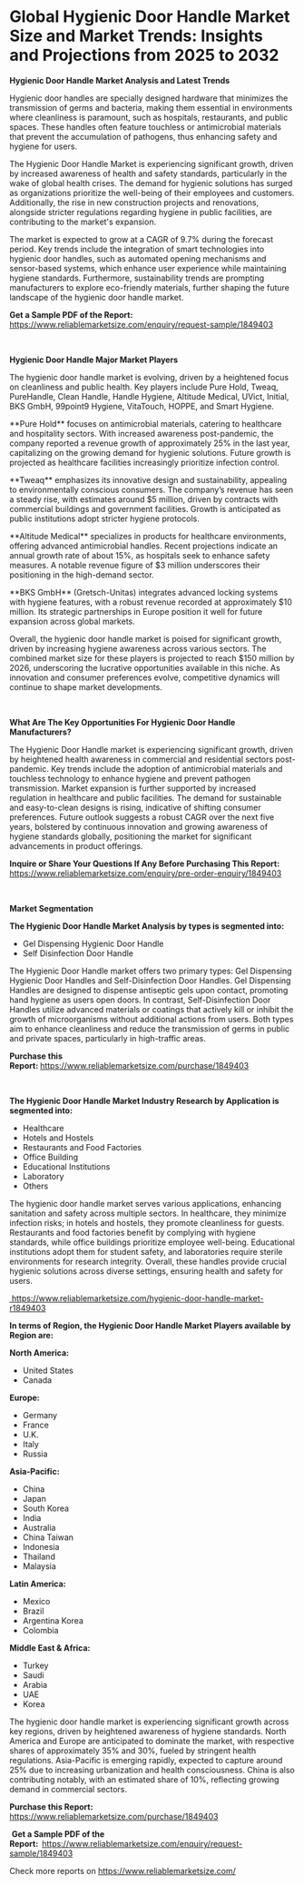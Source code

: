 <p><h1>Global Hygienic Door Handle Market Size and Market Trends: Insights and Projections from 2025 to 2032</h1></p><p><strong>Hygienic Door Handle Market Analysis and Latest Trends</strong></p>
<p><p>Hygienic door handles are specially designed hardware that minimizes the transmission of germs and bacteria, making them essential in environments where cleanliness is paramount, such as hospitals, restaurants, and public spaces. These handles often feature touchless or antimicrobial materials that prevent the accumulation of pathogens, thus enhancing safety and hygiene for users.</p><p>The Hygienic Door Handle Market is experiencing significant growth, driven by increased awareness of health and safety standards, particularly in the wake of global health crises. The demand for hygienic solutions has surged as organizations prioritize the well-being of their employees and customers. Additionally, the rise in new construction projects and renovations, alongside stricter regulations regarding hygiene in public facilities, are contributing to the market's expansion.</p><p>The market is expected to grow at a CAGR of 9.7% during the forecast period. Key trends include the integration of smart technologies into hygienic door handles, such as automated opening mechanisms and sensor-based systems, which enhance user experience while maintaining hygiene standards. Furthermore, sustainability trends are prompting manufacturers to explore eco-friendly materials, further shaping the future landscape of the hygienic door handle market.</p></p>
<p><strong>Get a Sample PDF of the Report:&nbsp;</strong> <a href="https://www.reliablemarketsize.com/enquiry/request-sample/1849403?utm_campaign=2321&utm_medium=2&utm_source=Github&utm_content=ia&utm_term=08022025&utm_id=hygienic-door-handle">https://www.reliablemarketsize.com/enquiry/request-sample/1849403</a></p>
<p>&nbsp;</p>
<p><strong>Hygienic Door Handle Major Market Players</strong></p>
<p><p>The hygienic door handle market is evolving, driven by a heightened focus on cleanliness and public health. Key players include Pure Hold, Tweaq, PureHandle, Clean Handle, Handle Hygiene, Altitude Medical, UVict, Initial, BKS GmbH, 99point9 Hygiene, VitaTouch, HOPPE, and Smart Hygiene.</p><p>**Pure Hold** focuses on antimicrobial materials, catering to healthcare and hospitality sectors. With increased awareness post-pandemic, the company reported a revenue growth of approximately 25% in the last year, capitalizing on the growing demand for hygienic solutions. Future growth is projected as healthcare facilities increasingly prioritize infection control.</p><p>**Tweaq** emphasizes its innovative design and sustainability, appealing to environmentally conscious consumers. The company’s revenue has seen a steady rise, with estimates around $5 million, driven by contracts with commercial buildings and government facilities. Growth is anticipated as public institutions adopt stricter hygiene protocols.</p><p>**Altitude Medical** specializes in products for healthcare environments, offering advanced antimicrobial handles. Recent projections indicate an annual growth rate of about 15%, as hospitals seek to enhance safety measures. A notable revenue figure of $3 million underscores their positioning in the high-demand sector.</p><p>**BKS GmbH** (Gretsch-Unitas) integrates advanced locking systems with hygiene features, with a robust revenue recorded at approximately $10 million. Its strategic partnerships in Europe position it well for future expansion across global markets.</p><p>Overall, the hygienic door handle market is poised for significant growth, driven by increasing hygiene awareness across various sectors. The combined market size for these players is projected to reach $150 million by 2026, underscoring the lucrative opportunities available in this niche. As innovation and consumer preferences evolve, competitive dynamics will continue to shape market developments.</p></p>
<p>&nbsp;</p>
<p><strong>What Are The Key Opportunities For Hygienic Door Handle Manufacturers?</strong></p>
<p><p>The Hygienic Door Handle market is experiencing significant growth, driven by heightened health awareness in commercial and residential sectors post-pandemic. Key trends include the adoption of antimicrobial materials and touchless technology to enhance hygiene and prevent pathogen transmission. Market expansion is further supported by increased regulation in healthcare and public facilities. The demand for sustainable and easy-to-clean designs is rising, indicative of shifting consumer preferences. Future outlook suggests a robust CAGR over the next five years, bolstered by continuous innovation and growing awareness of hygiene standards globally, positioning the market for significant advancements in product offerings.</p></p>
<p><strong>Inquire or Share Your Questions If Any Before Purchasing This Report:</strong> <a href="https://www.reliablemarketsize.com/enquiry/pre-order-enquiry/1849403?utm_campaign=2321&utm_medium=2&utm_source=Github&utm_content=ia&utm_term=08022025&utm_id=hygienic-door-handle">https://www.reliablemarketsize.com/enquiry/pre-order-enquiry/1849403</a></p>
<p>&nbsp;</p>
<p><strong>Market Segmentation</strong></p>
<p><strong>The Hygienic Door Handle Market Analysis by types is segmented into:</strong></p>
<p><ul><li>Gel Dispensing Hygienic Door Handle</li><li>Self Disinfection Door Handle</li></ul></p>
<p><p>The Hygienic Door Handle market offers two primary types: Gel Dispensing Hygienic Door Handles and Self-Disinfection Door Handles. Gel Dispensing Handles are designed to dispense antiseptic gels upon contact, promoting hand hygiene as users open doors. In contrast, Self-Disinfection Door Handles utilize advanced materials or coatings that actively kill or inhibit the growth of microorganisms without additional actions from users. Both types aim to enhance cleanliness and reduce the transmission of germs in public and private spaces, particularly in high-traffic areas.</p></p>
<p><strong>Purchase this Report:&nbsp;</strong><a href="https://www.reliablemarketsize.com/purchase/1849403?utm_campaign=2321&utm_medium=2&utm_source=Github&utm_content=ia&utm_term=08022025&utm_id=hygienic-door-handle">https://www.reliablemarketsize.com/purchase/1849403</a></p>
<p>&nbsp;</p>
<p><strong>The Hygienic Door Handle Market Industry Research by Application is segmented into:</strong></p>
<p><ul><li>Healthcare</li><li>Hotels and Hostels</li><li>Restaurants and Food Factories</li><li>Office Building</li><li>Educational Institutions</li><li>Laboratory</li><li>Others</li></ul></p>
<p><p>The hygienic door handle market serves various applications, enhancing sanitation and safety across multiple sectors. In healthcare, they minimize infection risks; in hotels and hostels, they promote cleanliness for guests. Restaurants and food factories benefit by complying with hygiene standards, while office buildings prioritize employee well-being. Educational institutions adopt them for student safety, and laboratories require sterile environments for research integrity. Overall, these handles provide crucial hygienic solutions across diverse settings, ensuring health and safety for users.</p></p>
<p><a href="https://www.reliablemarketsize.com/hygienic-door-handle-market-r1849403?utm_campaign=2321&utm_medium=2&utm_source=Github&utm_content=ia&utm_term=08022025&utm_id=hygienic-door-handle">&nbsp;https://www.reliablemarketsize.com/hygienic-door-handle-market-r1849403</a></p>
<p><strong>In terms of Region, the Hygienic Door Handle Market Players available by Region are:</strong></p>
<p>
    <p> <strong> North America: </strong>
        <ul>
            <li>United States</li>
            <li>Canada</li>
        </ul>
        </p> 
    <p> <strong> Europe: </strong>
        <ul>
            <li>Germany</li>
            <li>France</li>
            <li>U.K.</li>
            <li>Italy</li>
            <li>Russia</li>
        </ul>
        </p> 
    <p> <strong> Asia-Pacific: </strong>
        <ul>
            <li>China</li>
            <li>Japan</li>
            <li>South Korea</li>
            <li>India</li>
            <li>Australia</li>
            <li>China Taiwan</li>
            <li>Indonesia</li>
            <li>Thailand</li>
            <li>Malaysia</li>
        </ul>
        </p> 
    <p> <strong> Latin America: </strong>
        <ul>
            <li>Mexico</li>
            <li>Brazil</li>
            <li>Argentina Korea</li>
            <li>Colombia</li>
        </ul>
        </p> 
    <p> <strong> Middle East & Africa: </strong>
        <ul>
            <li>Turkey</li>
            <li>Saudi</li>
            <li>Arabia</li>
            <li>UAE</li>
            <li>Korea</li>
        </ul>
    </p>
    </p>
<p><p>The hygienic door handle market is experiencing significant growth across key regions, driven by heightened awareness of hygiene standards. North America and Europe are anticipated to dominate the market, with respective shares of approximately 35% and 30%, fueled by stringent health regulations. Asia-Pacific is emerging rapidly, expected to capture around 25% due to increasing urbanization and health consciousness. China is also contributing notably, with an estimated share of 10%, reflecting growing demand in commercial sectors.</p></p>
<p><strong>Purchase this Report: </strong><a href="https://www.reliablemarketsize.com/purchase/1849403?utm_campaign=2321&utm_medium=2&utm_source=Github&utm_content=ia&utm_term=08022025&utm_id=hygienic-door-handle">https://www.reliablemarketsize.com/purchase/1849403</a></p>
<p>&nbsp;<strong>Get a Sample PDF of the Report:&nbsp;&nbsp;</strong><a href="https://www.reliablemarketsize.com/enquiry/request-sample/1849403?utm_campaign=2321&utm_medium=2&utm_source=Github&utm_content=ia&utm_term=08022025&utm_id=hygienic-door-handle">https://www.reliablemarketsize.com/enquiry/request-sample/1849403</a></p>
<p><strong></strong></p>
<p>Check more reports on <a href="https://www.reliablemarketsize.com/?utm_campaign=2321&utm_medium=2&utm_source=Github&utm_content=ia&utm_term=08022025&utm_id=hygienic-door-handle">https://www.reliablemarketsize.com/</a></p>
